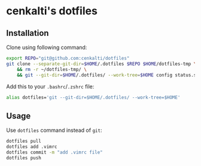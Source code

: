 # cenkalti's dotfiles

## Installation

Clone using following command:
```sh
export REPO="git@github.com:cenkalti/dotfiles"
git clone --separate-git-dir=$HOME/.dotfiles $REPO $HOME/dotfiles-tmp \
    && rm -r ~/dotfiles-tmp/ \
    && git --git-dir=$HOME/.dotfiles/ --work-tree=$HOME config status.showUntrackedFiles no
```

Add this to your `.bashrc`/`.zshrc` file:
```sh
alias dotfiles='git --git-dir=$HOME/.dotfiles/ --work-tree=$HOME'
```

## Usage

Use `dotfiles` command instead of `git`:
```sh
dotfiles pull
dotfiles add .vimrc
dotfiles commit -m "add .vimrc file"
dotfiles push
```
